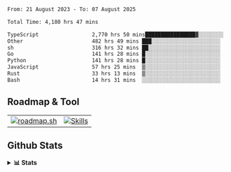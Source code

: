 <!--START_SECTION:waka-->

```txt
From: 21 August 2023 - To: 07 August 2025

Total Time: 4,180 hrs 47 mins

TypeScript                 2,770 hrs 50 mins████████████████▓░░░░░░░░   66.28 %
Other                      482 hrs 49 mins ███░░░░░░░░░░░░░░░░░░░░░░   11.55 %
sh                         316 hrs 32 mins ██░░░░░░░░░░░░░░░░░░░░░░░   07.57 %
Go                         141 hrs 28 mins █░░░░░░░░░░░░░░░░░░░░░░░░   03.38 %
Python                     141 hrs 28 mins █░░░░░░░░░░░░░░░░░░░░░░░░   03.38 %
JavaScript                 57 hrs 25 mins  ▒░░░░░░░░░░░░░░░░░░░░░░░░   01.37 %
Rust                       33 hrs 13 mins  ▒░░░░░░░░░░░░░░░░░░░░░░░░   00.79 %
Bash                       14 hrs 31 mins  ░░░░░░░░░░░░░░░░░░░░░░░░░   00.35 %
```

<!--END_SECTION:waka-->

## Roadmap & Tool
<table align="center">
  <tr>
    <td>
      <a href="https://roadmap.sh">
        <img src="https://roadmap.sh/card/tall/6505f3e78dfc79db2fff8e3e?variant=dark" alt="roadmap.sh" />
      </a>
    </td>
    <td>
      <a href="https://github.com/chaninlaw">
        <img src="https://skillicons.dev/icons?i=js,typescript,nodejs,nestjs,react,next,astro,html,css,tailwind,postgres,prisma,docker,git,rust,go&perline=7&theme=dark" alt="Skills" />
      </a>
    </td>
  </tr>
</table>

## Github Stats
<details close>
  <summary><b>📊 Stats</b></summary>
  <div align="center">
    
<picture>
  <source
    srcset="https://github-readme-stats.vercel.app/api?username=chaninlaw&show_icons=true&theme=dark"
    media="(prefers-color-scheme: dark)"
  />
  <source
    srcset="https://github-readme-stats.vercel.app/api?username=chaninlaw&show_icons=true"
    media="(prefers-color-scheme: light), (prefers-color-scheme: no-preference)"
  />
  <img src="https://github-readme-stats.vercel.app/api?username=chaninlaw&show_icons=true" />
</picture>
    
<picture>
  <source
    srcset="https://github-readme-stats.vercel.app/api/top-langs/?username=chaninlaw&layout=donut&theme=dark"
    media="(prefers-color-scheme: dark)"
  />
  <source
    srcset="https://github-readme-stats.vercel.app/api/top-langs/?username=chaninlaw&layout=donut"
    media="(prefers-color-scheme: light), (prefers-color-scheme: no-preference)"
  />
  <img src="https://github-readme-stats.vercel.app/api/top-langs/?username=chaninlaw&layout=donut" />
</picture>
    
  </div>
  
</details>

